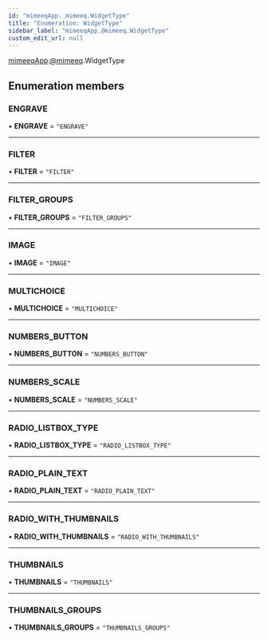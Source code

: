 ```yaml
---
id: "mimeeqApp._mimeeq.WidgetType"
title: "Enumeration: WidgetType"
sidebar_label: "mimeeqApp.@mimeeq.WidgetType"
custom_edit_url: null
---
```


[mimeeqApp](../modules/mimeeqApp.md).[@mimeeq](../namespaces/mimeeqApp._mimeeq.md).WidgetType

## Enumeration members

### ENGRAVE

• **ENGRAVE** = `"ENGRAVE"`

___

### FILTER

• **FILTER** = `"FILTER"`

___

### FILTER\_GROUPS

• **FILTER\_GROUPS** = `"FILTER_GROUPS"`

___

### IMAGE

• **IMAGE** = `"IMAGE"`

___

### MULTICHOICE

• **MULTICHOICE** = `"MULTICHOICE"`

___

### NUMBERS\_BUTTON

• **NUMBERS\_BUTTON** = `"NUMBERS_BUTTON"`

___

### NUMBERS\_SCALE

• **NUMBERS\_SCALE** = `"NUMBERS_SCALE"`

___

### RADIO\_LISTBOX\_TYPE

• **RADIO\_LISTBOX\_TYPE** = `"RADIO_LISTBOX_TYPE"`

___

### RADIO\_PLAIN\_TEXT

• **RADIO\_PLAIN\_TEXT** = `"RADIO_PLAIN_TEXT"`

___

### RADIO\_WITH\_THUMBNAILS

• **RADIO\_WITH\_THUMBNAILS** = `"RADIO_WITH_THUMBNAILS"`

___

### THUMBNAILS

• **THUMBNAILS** = `"THUMBNAILS"`

___

### THUMBNAILS\_GROUPS

• **THUMBNAILS\_GROUPS** = `"THUMBNAILS_GROUPS"`
